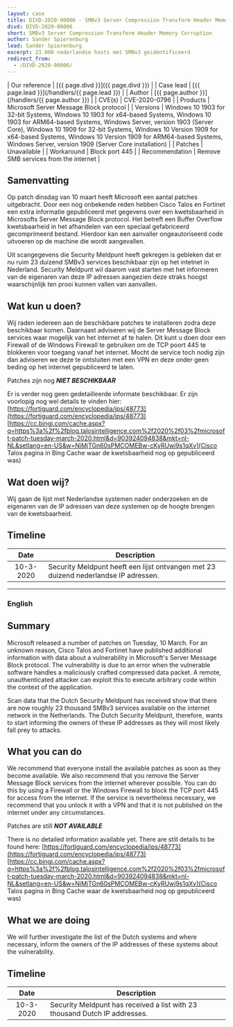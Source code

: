 ```yaml
---
layout: case
title: DIVD-2020-00006 - SMBv3 Server Compression Transform Header Memory Corruption 
divd: DIVD-2020-00006
short: SMBv3 Server Compression Transform Header Memory Corruption
author: Sander Spierenburg
lead: Sander Spierenburg
excerpt: 23.000 nederlandse hosts met SMBv3 geidentificeerd 
redirect_from:
  - /DIVD-2020-00006/
---
```


| Our reference | [{{ page.divd }}]({{ page.divd }}) |
| Case lead | [{{ page.lead }}](/handlers/{{ page.lead }}) |
| Author | [{{ page.author }}](/handlers/{{ page.author }}) |
| CVE(s) | CVE-2020-0796 |
| Products | Microsoft Server Message Block protocol |
| Versions | Windows 10 1903 for 32-bit Systems, Windows 10 1903 for x64-based Systems, Windows 10 1903 for ARM64-based Systems, Windows Server, version 1903 (Server Core), Windows 10 1909 for 32-bit Systems, Windows 10 Version 1909 for x64-based Systems, Windows 10 Version 1909 for ARM64-based Systems,
Windows Server, version 1909 (Server Core installation)  |
| Patches | Unavailable |
| Workaround | Block port 445 |
| Recommendation | Remove SMB services from the internet |

## Samenvatting

Op patch dinsdag van 10 maart heeft Microsoft een aantal patches uitgebracht. Door een nog onbekende reden hebben Cisco Talos en Fortinet een extra informatie gepubliceerd met gegevens over een kwetsbaarheid in Microsofts Server Message Block protocol. Het betreft een Buffer Overflow kwetsbaarheid in het afhandelen van een speciaal gefabriceerd gecomprimeerd bestand. Hierdoor kan een aanvaller ongeautoriseerd code uitvoeren op de machine die wordt aangevallen. 

Uit scangegevens die Security Meldpunt heeft gekregen is gebleken dat er nu ruim 23 duizend SMBv3 services beschikbaar zijn op het intetnet in Nederland. Security Meldpunt wil daarom vast starten met het informeren van de eigenaren van deze IP adressen aangezien deze straks hoogst waarschijnlijk ten prooi kunnen vallen van aanvallen. 

## Wat kun u doen?

Wij raden iedereen aan de beschikbare patches te installeren zodra deze beschikbaar komen. Daarnaast adviseren wij de Server Message Block services waar mogelijk van het internet af te halen. Dit kunt u doen door een Firewall of de Windows Firewall te gebruiken om de TCP poort 445 te blokkeren voor toegang vanaf het internet. Mocht de service toch nodig zijn dan adviseren we deze te ontsluiten met een VPN en deze onder geen beding op het internet gepubliceerd te laten. 

Patches zijn nog **_NIET BESCHIKBAAR_**

Er is verder nog geen gedetailleerde informate beschikbaar. Er zijn voorlopig nog wel details te vinden hier:
[https://fortiguard.com/encyclopedia/ips/48773](https://fortiguard.com/encyclopedia/ips/48773)
[<https://cc.bingj.com/cache.aspx?q=https%3a%2f%2fblog.talosintelligence.com%2f2020%2f03%2fmicrosoft-patch-tuesday-march-2020.html&d=903924094838&mkt=nl-NL&setlang=en-US&w=NiMjTGn60sPMCOMEBw-cKyRUwi9s1qXv](Cisco> Talos pagina in Bing Cache waar de kwetsbaarheid nog op gepubliceerd was)

## Wat doen wij?

Wij gaan de lijst met Nederlandse systemen nader onderzoeken en de eigenaren van de IP adressen van deze systemen op de hoogte brengen van de kwetsbaarheid. 

## Timeline

| Date  | Description |
|:-----:|-------------|
| 10-3-2020 | Security Meldpunt heeft een lijst ontvangen met 23 duizend nederlandse IP adressen. |

<hr>

### English

## Summary

Microsoft released a number of patches on Tuesday, 10 March. For an unknown reason, Cisco Talos and Fortinet have published additional information with data about a vulnerability in Microsoft's Server Message Block protocol. The vulnerability is due to an error when the vulnerable software handles a maliciously crafted compressed data packet. A remote, unauthenticated attacker can exploit this to execute arbitrary code within the context of the application.

Scan data that the Dutch Security Meldpunt has received show that there are now roughly 23 thousand SMBv3 services available on the internet network in the Netherlands. The Dutch Security Meldpunt, therefore, wants to start informing the owners of these IP addresses as they will most likely fall prey to attacks.

## What you can do

We recommend that everyone install the available patches as soon as they become available. We also recommend that you remove the Server Message Block services from the internet wherever possible. You can do this by using a Firewall or the Windows Firewall to block the TCP port 445 for access from the internet. If the service is nevertheless necessary, we recommend that you unlock it with a VPN and that it is not published on the internet under any circumstances.

Patches are still **_NOT AVAILABLE_**

There is no detailed information available yet. There are still details to be found here:
[https://fortiguard.com/encyclopedia/ips/48773](https://fortiguard.com/encyclopedia/ips/48773)
[<https://cc.bingj.com/cache.aspx?q=https%3a%2f%2fblog.talosintelligence.com%2f2020%2f03%2fmicrosoft-patch-tuesday-march-2020.html&d=903924094838&mkt=nl-NL&setlang=en-US&w=NiMjTGn60sPMCOMEBw-cKyRUwi9s1qXv](Cisco> Talos pagina in Bing Cache waar de kwetsbaarheid nog op gepubliceerd was)

## What we are doing

We will further investigate the list of the Dutch systems and where necessary, inform the owners of the IP addresses of these systems about the vulnerability. 

## Timeline

| Date  | Description |
|:-----:|-------------|
| 10-3-2020 | Security Meldpunt has received a list with 23 thousand Dutch IP addresses. |



